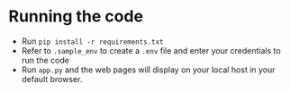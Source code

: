 # Running the code
- Run `pip install -r requirements.txt`
- Refer to `.sample_env` to create a `.env` file and enter your credentials to run the code
- Run `app.py` and the web pages will display on your local host in your default browser. 